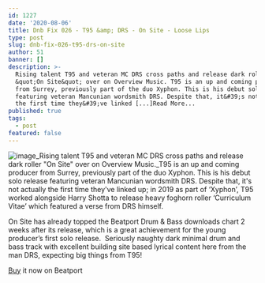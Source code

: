 ```yaml
---
id: 1227
date: '2020-08-06'
title: Dnb Fix 026 - T95 &amp; DRS - On Site - Loose Lips
type: post
slug: dnb-fix-026-t95-drs-on-site
author: 51
banner: []
description: >-
  Rising talent T95 and veteran MC DRS cross paths and release dark roller
  &quot;On Site&quot; over on Overview Music. T95 is an up and coming producer
  from Surrey, previously part of the duo Xyphon. This is his debut solo release
  featuring veteran Mancunian wordsmith DRS. Despite that, it&#39;s not actually
  the first time they&#39;ve linked [...]Read More...
published: true
tags:
  - post
featured: false
---
```

![image](../undefined)_Rising talent T95 and veteran MC DRS cross paths and release dark roller "On Site" over on Overview Music._T95 is an up and coming producer from Surrey, previously part of the duo Xyphon. This is his debut solo release featuring veteran Mancunian wordsmith DRS. Despite that, it's not actually the first time they've linked up; in 2019 as part of ‘Xyphon’, T95 worked alongside Harry Shotta to release heavy foghorn roller ‘Curriculum Vitae’ which featured a verse from DRS himself.

On Site has already topped the Beatport Drum & Bass downloads chart 2 weeks after its release, which is a great achievement for the young producer’s first solo release.  Seriously naughty dark minimal drum and bass track with excellent building site based lyrical content here from the man DRS, expecting big things from T95!

[Buy](https://www.beatport.com/track/on-site-original-mix/13910218) it now on Beatport